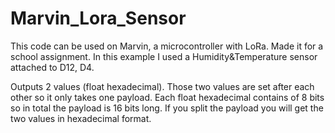 # Marvin_Lora_Sensor
This code can be used on Marvin, a microcontroller with LoRa. Made it for a school assignment. 
In this example I used a Humidity&Temperature sensor attached to D12, D4.

Outputs 2 values (float hexadecimal). Those two values are set after each other so it only takes one payload. 
Each float hexadecimal contains of 8 bits so in total the payload is 16 bits long.
If you split the payload you will get the two values in hexadecimal format.
